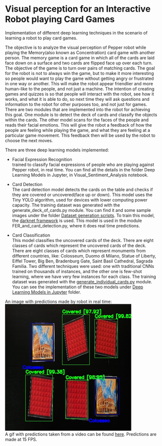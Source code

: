 # Visual perception for an Interactive Robot playing Card Games
Implementation of different deep learning techniques in the scenario of learning a robot to play card games.

The objective is to analyze the visual perception of Pepper robot while playing the Memory(also known as Concentration) card game with another person.
The memory game is a card game in which all of the cards are laid face down on a surface and two cards are flipped face up over each turn. The objective of the game is to turn over pairs of matching cards.
The goal for the robot is not to always win the game, but to make it more interesting so people would want to play the game without getting angry or frustrated in one way or another. This will make the robot appear friendlier and more human-like to the people, and not just a machine.
The intention of creating games and quizzes is so that people will interact with the robot, see how it works, and what it is able to do, so next time they will ask questions and information to the robot for other purposes too, and not just for games.
There are two modules that are implemented into the robot for achieving this goal. One module is to detect the deck of cards and classify the objects within the cards. The other model scans for the faces of the people and reads their facial emotions. This will give the robot a feedback of how the people are feeling while playing the game, and what they are feeling at a particular game movement. This feedback then will be used by the robot to choose the next moves.

There are three deep learning models implemented:

* Facial Expression Recognition<br>
trained to classify facial expressions of people who are playing against Pepper robot, in real time.
You can find all the details in the folder Deep Learning Models in Jupyter, in Visual_Sentiment_Analysis notebook.

* Card Detection<br>
The card detection model detects the cards on the table and checks if they are covered or uncovered(face up or down).
This model uses the Tiny YOLO algorithm, used for devices with lower computing power capacity.
The training dataset was generated with the generate_deck_of_cards.py module. You can find it and some sample images
under the folder [Dataset generation scripts](https://github.com/shendosmanaj/Visual-perception-for-an-Interactive-Robot-playing-Card-Games/tree/master/Dataset%20generation%20scripts).
To train this model, the [darknet framework](https://github.com/AlexeyAB/darknet) is used.
This model is used in the module FER_and_card_detection.py, where it does real time predictions.

* Card Classification<br>
This model classifies the uncovered cards of the deck. There are eight classes of cards which represent the uncovered
cards of the deck. There are eight classes of cards which represent monuments from different countries, like: Colosseum,
Duomo di Milano, Statue of Liberty, Eiffel Tower, Big Ben, Bradenburg Gate, Saint Basil Cathedral, Sagrada Familia.
Two different techniques were used: one with traditional CNNs trained on thousands of instances, and the other one is 
few-shot learning, where we have very few instances for each class.
The training dataset was generated with the [generate_individual_cards.py](https://github.com/shendosmanaj/Visual-perception-for-an-Interactive-Robot-playing-Card-Games/blob/master/Dataset%20generation%20scripts/generate_individual_cards.py) module.<br>
You can see the implementation of these two models under [Deep Learning Models in Jupyter](https://github.com/shendosmanaj/Visual-perception-for-an-Interactive-Robot-playing-Card-Games/tree/master/Deep%20Learning%20Models%20in%20Jupyter) folder.

An image with predictions made by robot in real time: <br>
![image1_prediction](https://github.com/shend5/Visual-perception-for-an-Interactive-Robot-playing-Card-Games/blob/master/image1_prediction.jpg)
<br>
A gif with predictions taken from a video can be found [here](https://giphy.com/gifs/Z9nZuWLZ68haS6TGM3).
Predictions are made at 15 FPS.<br>
